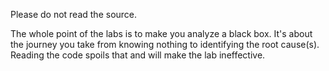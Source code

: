 Please do not read the source.

The whole point of the labs is to make you analyze a black box. It's about the journey you take from knowing nothing to identifying the root cause(s). Reading the code spoils that and will make the lab ineffective.
